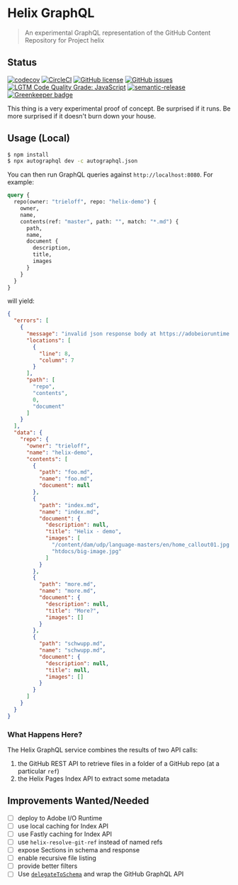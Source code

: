# Helix GraphQL

> An experimental GraphQL representation of the GitHub Content Repository for Project helix

## Status
[![codecov](https://img.shields.io/codecov/c/github/adobe/helix-library.svg)](https://codecov.io/gh/adobe/helix-library)
[![CircleCI](https://img.shields.io/circleci/project/github/adobe/helix-library.svg)](https://circleci.com/gh/adobe/helix-library)
[![GitHub license](https://img.shields.io/github/license/adobe/helix-library.svg)](https://github.com/adobe/helix-library/blob/master/LICENSE.txt)
[![GitHub issues](https://img.shields.io/github/issues/adobe/helix-library.svg)](https://github.com/adobe/helix-library/issues)
[![LGTM Code Quality Grade: JavaScript](https://img.shields.io/lgtm/grade/javascript/g/adobe/helix-library.svg?logo=lgtm&logoWidth=18)](https://lgtm.com/projects/g/adobe/helix-library)
[![semantic-release](https://img.shields.io/badge/%20%20%F0%9F%93%A6%F0%9F%9A%80-semantic--release-e10079.svg)](https://github.com/semantic-release/semantic-release) [![Greenkeeper badge](https://badges.greenkeeper.io/adobe/helix-library.svg)](https://greenkeeper.io/)

This thing is a very experimental proof of concept. Be surprised if it runs. Be more surprised if it doesn't burn down your house.

## Usage (Local)

```bash
$ npm install
$ npx autographql dev -c autographql.json
```

You can then run GraphQL queries against `http://localhost:8080`. For example:

```graphql
query {
  repo(owner: "trieloff", repo: "helix-demo") {
    owner,
    name,
    contents(ref: "master", path: "", match: "*.md") {
      path,
      name,
      document {
        description,
        title,
        images
      }
    }
  }
}

```

will yield:

```json
{
  "errors": [
    {
      "message": "invalid json response body at https://adobeioruntime.net/api/v1/web/helix-pages/dynamic%40v1/idx_json?owner=trieloff&repo=helix-demo&ref=master&path=foo.md reason: Unexpected end of JSON input",
      "locations": [
        {
          "line": 8,
          "column": 7
        }
      ],
      "path": [
        "repo",
        "contents",
        0,
        "document"
      ]
    }
  ],
  "data": {
    "repo": {
      "owner": "trieloff",
      "name": "helix-demo",
      "contents": [
        {
          "path": "foo.md",
          "name": "foo.md",
          "document": null
        },
        {
          "path": "index.md",
          "name": "index.md",
          "document": {
            "description": null,
            "title": "Helix - demo",
            "images": [
              "/content/dam/udp/language-masters/en/home_callout01.jpg.img.jpg",
              "htdocs/big-image.jpg"
            ]
          }
        },
        {
          "path": "more.md",
          "name": "more.md",
          "document": {
            "description": null,
            "title": "More?",
            "images": []
          }
        },
        {
          "path": "schwupp.md",
          "name": "schwupp.md",
          "document": {
            "description": null,
            "title": null,
            "images": []
          }
        }
      ]
    }
  }
}
```

### What Happens Here?

The Helix GraphQL service combines the results of two API calls:

1. the GitHub REST API to retrieve files in a folder of a GitHub repo (at a particular `ref`)
2. the Helix Pages Index API to extract some metadata

## Improvements Wanted/Needed

- [ ] deploy to Adobe I/O Runtime
- [ ] use local caching for Index API
- [ ] use Fastly caching for Index API
- [ ] use `helix-resolve-git-ref` instead of named refs
- [ ] expose Sections in schema and response
- [ ] enable recursive file listing
- [ ] provide better filters
- [ ] Use [`delegateToSchema`](https://www.apollographql.com/docs/graphql-tools/schema-delegation/#delegatetoschema) and wrap the GitHub GraphQL API